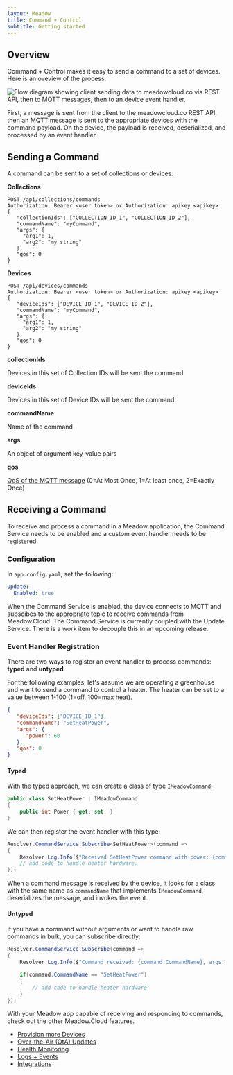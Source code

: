 ```yaml
---
layout: Meadow
title: Command + Control
subtitle: Getting started
---
```


## Overview

Command + Control makes it easy to send a command to a set of devices. Here is an oveview of the process:

![Flow diagram showing client sending data to meadowcloud.co via REST API, then to MQTT messages, then to an device event handler.](cmd_overview.png "Command + Control Overview")

First, a message is sent from the client to the meadowcloud.co REST API, then an MQTT message is sent to the appropriate devices with the command payload. On the device, the payload is received, deserialized, and processed by an event handler.

## Sending a Command

A command can be sent to a set of collections or devices:

**Collections**

```log
POST /api/collections/commands
Authorization: Bearer <user token> or Authorization: apikey <apikey>
{
   "collectionIds": ["COLLECTION_ID_1", "COLLECTION_ID_2"],
   "commandName": "myCommand",
   "args": {
     "arg1": 1,
     "arg2": "my string"
   },
   "qos": 0
}
```

**Devices**

```log
POST /api/devices/commands
Authorization: Bearer <user token> or Authorization: apikey <apikey>
{
   "deviceIds": ["DEVICE_ID_1", "DEVICE_ID_2"],
   "commandName": "myCommand",
   "args": {
     "arg1": 1,
     "arg2": "my string"
   },
   "qos": 0
}
```

**collectionIds**

Devices in this set of Collection IDs will be sent the command

**deviceIds**

Devices in this set of Device IDs will be sent the command

**commandName**

Name of the command

**args**

An object of argument key-value pairs

**qos**

[QoS of the MQTT message](https://www.hivemq.com/blog/mqtt-essentials-part-6-mqtt-quality-of-service-levels/) (0=At Most Once, 1=At least once, 2=Exactly Once)

## Receiving a Command

To receive and process a command in a Meadow application, the Command Service needs to be enabled and a custom event handler needs to be registered.

### Configuration

In `app.config.yaml`, set the following:

```yaml
Update:
  Enabled: true
```

When the Command Service is enabled, the device connects to MQTT and subscibes to the appropriate topic to receive commands from Meadow.Cloud. The Command Service is currently coupled with the Update Service. There is a work item to decouple this in an upcoming release.

### Event Handler Registration

There are two ways to register an event handler to process commands: **typed** and **untyped**.

For the following examples, let's assume we are operating a greenhouse and want to send a command to control a heater. The heater can be set to a value between 1-100 (1=off, 100=max heat).

```json
{
   "deviceIds": ["DEVICE_ID_1"],
   "commandName": "SetHeatPower",
   "args": {
      "power": 60
   },
   "qos": 0
}
```

#### Typed

With the typed approach, we can create a class of type `IMeadowCommand`:

```csharp
public class SetHeatPower : IMeadowCommand
{
    public int Power { get; set; }
}
```

We can then register the event handler with this type:

```csharp
Resolver.CommandService.Subscribe<SetHeatPower>(command =>
{
    Resolver.Log.Info($"Received SetHeatPower command with power: {command.Power}");
    // add code to handle heater hardware.
});
```

When a command message is received by the device, it looks for a class with the same name as `commandName` that implements `IMeadowCommand`, deserializes the message, and invokes the event.

#### Untyped

If you have a command without arguments or want to handle raw commands in bulk, you can subscribe directly:

```csharp
Resolver.CommandService.Subscribe(command =>
{
    Resolver.Log.Info($"Command received: {command.CommandName}, args: {command.Arguments}");

    if(command.CommandName == "SetHeatPower")
    {
        // add code to handle heater hardware
    }
});
```

With your Meadow app capable of receiving and responding to commands, check out the other Meadow.Cloud features.

* [Provision more Devices](../Device_Provisioning/)
* [Over-the-Air (OtA) Updates](../OtA_Updates/)
* [Health Monitoring](../Health_Monitoring/)
* [Logs + Events](../Logs_Events/)
* [Integrations](../Integrations/)
